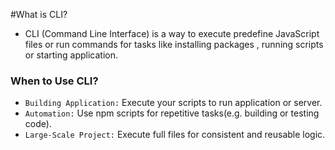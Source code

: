 #What is CLI?

- CLI (Command Line Interface) is a way to execute predefine JavaScript files or run commands for tasks like installing packages , running scripts or starting application.


### When to Use CLI?

- `Building Application:` Execute your scripts to run application or server.
- `Automation:` Use npm scripts for repetitive tasks(e.g. building or testing code).
- `Large-Scale Project:` Execute full files for consistent and reusable logic.
